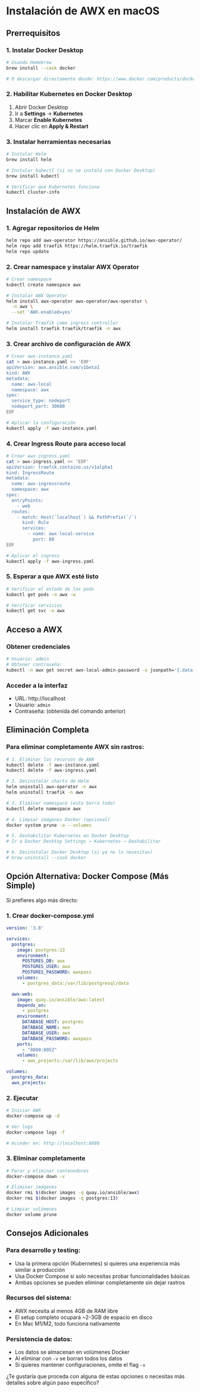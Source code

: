 # Instalación de AWX en macOS

## Prerrequisitos

### 1. Instalar Docker Desktop
```bash
# Usando Homebrew
brew install --cask docker

# O descargar directamente desde: https://www.docker.com/products/docker-desktop/
```

### 2. Habilitar Kubernetes en Docker Desktop
1. Abrir Docker Desktop
2. Ir a **Settings** → **Kubernetes** 
3. Marcar **Enable Kubernetes**
4. Hacer clic en **Apply & Restart**

### 3. Instalar herramientas necesarias
```bash
# Instalar Helm
brew install helm

# Instalar kubectl (si no se instaló con Docker Desktop)
brew install kubectl

# Verificar que Kubernetes funciona
kubectl cluster-info
```

## Instalación de AWX

### 1. Agregar repositorios de Helm
```bash
helm repo add awx-operator https://ansible.github.io/awx-operator/
helm repo add traefik https://helm.traefik.io/traefik
helm repo update
```

### 2. Crear namespace y instalar AWX Operator
```bash
# Crear namespace
kubectl create namespace awx

# Instalar AWX Operator
helm install awx-operator awx-operator/awx-operator \
  -n awx \
  --set 'AWX.enabled=yes'

# Instalar Traefik como ingress controller
helm install traefik traefik/traefik -n awx
```

### 3. Crear archivo de configuración de AWX
```bash
# Crear awx-instance.yaml
cat > awx-instance.yaml << 'EOF'
apiVersion: awx.ansible.com/v1beta1
kind: AWX
metadata:
  name: awx-local
  namespace: awx
spec:
  service_type: nodeport
  nodeport_port: 30080
EOF

# Aplicar la configuración
kubectl apply -f awx-instance.yaml
```

### 4. Crear Ingress Route para acceso local
```bash
# Crear awx-ingress.yaml
cat > awx-ingress.yaml << 'EOF'
apiVersion: traefik.containo.us/v1alpha1
kind: IngressRoute
metadata:
  name: awx-ingressroute
  namespace: awx
spec:
  entryPoints:
    - web
  routes:
    - match: Host(`localhost`) && PathPrefix(`/`)
      kind: Rule
      services:
        - name: awx-local-service
          port: 80
EOF

# Aplicar el ingress
kubectl apply -f awx-ingress.yaml
```

### 5. Esperar a que AWX esté listo
```bash
# Verificar el estado de los pods
kubectl get pods -n awx -w

# Verificar servicios
kubectl get svc -n awx
```

## Acceso a AWX

### Obtener credenciales
```bash
# Usuario: admin
# Obtener contraseña:
kubectl -n awx get secret awx-local-admin-password -o jsonpath='{.data.password}' | base64 -d
```

### Acceder a la interfaz
- URL: http://localhost
- Usuario: `admin`
- Contraseña: (obtenida del comando anterior)

## Eliminación Completa

### Para eliminar completamente AWX sin rastros:

```bash
# 1. Eliminar los recursos de AWX
kubectl delete -f awx-instance.yaml
kubectl delete -f awx-ingress.yaml

# 2. Desinstalar charts de Helm
helm uninstall awx-operator -n awx
helm uninstall traefik -n awx

# 3. Eliminar namespace (esto borra todo)
kubectl delete namespace awx

# 4. Limpiar imágenes Docker (opcional)
docker system prune -a --volumes

# 5. Deshabilitar Kubernetes en Docker Desktop
# Ir a Docker Desktop Settings → Kubernetes → Deshabilitar

# 6. Desinstalar Docker Desktop (si ya no lo necesitas)
# brew uninstall --cask docker
```

## Opción Alternativa: Docker Compose (Más Simple)

Si prefieres algo más directo:

### 1. Crear docker-compose.yml
```yaml
version: '3.8'

services:
  postgres:
    image: postgres:13
    environment:
      POSTGRES_DB: awx
      POSTGRES_USER: awx
      POSTGRES_PASSWORD: awxpass
    volumes:
      - postgres_data:/var/lib/postgresql/data

  awx-web:
    image: quay.io/ansible/awx:latest
    depends_on:
      - postgres
    environment:
      DATABASE_HOST: postgres
      DATABASE_NAME: awx
      DATABASE_USER: awx
      DATABASE_PASSWORD: awxpass
    ports:
      - "8080:8052"
    volumes:
      - awx_projects:/var/lib/awx/projects

volumes:
  postgres_data:
  awx_projects:
```

### 2. Ejecutar
```bash
# Iniciar AWX
docker-compose up -d

# Ver logs
docker-compose logs -f

# Acceder en: http://localhost:8080
```

### 3. Eliminar completamente
```bash
# Parar y eliminar contenedores
docker-compose down -v

# Eliminar imágenes
docker rmi $(docker images -q quay.io/ansible/awx)
docker rmi $(docker images -q postgres:13)

# Limpiar volúmenes
docker volume prune
```

## Consejos Adicionales

### Para desarrollo y testing:
- Usa la primera opción (Kubernetes) si quieres una experiencia más similar a producción
- Usa Docker Compose si solo necesitas probar funcionalidades básicas
- Ambas opciones se pueden eliminar completamente sin dejar rastros

### Recursos del sistema:
- AWX necesita al menos 4GB de RAM libre
- El setup completo ocupará ~2-3GB de espacio en disco
- En Mac M1/M2, todo funciona nativamente

### Persistencia de datos:
- Los datos se almacenan en volúmenes Docker
- Al eliminar con `-v` se borran todos los datos
- Si quieres mantener configuraciones, omite el flag `-v`

¿Te gustaría que proceda con alguna de estas opciones o necesitas más detalles sobre algún paso específico? 